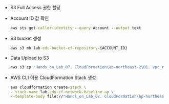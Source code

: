 - S3 Full Access 권한 할당

- Account ID 값 확인

    ```cmd
    aws sts get-caller-identity --query Account --output text
    ```

- S3 bucket 생성

    ```cmd
    aws s3 mb lab-edu-bucket-cf-repository-{ACCOUNT_ID}
    ```

- Data Upload to S3

    ```cmd
    aws s3 cp "Hands_on_Lab_07. CloudFormation\ap-northeast-2\01. vpc_resource.yaml" s3://lab-edu-bucket-cf-repository-{ACCOUNT_ID}/network-baseline.yaml
    ```


- AWS CLI 이용 CloudFormation Stack 생성

    ```cmd
    aws cloudformation create-stack \
    --stack-name lab-edu-cf-network-baseline-ap \
    --template-body file://"Hands_on_Lab_07. CloudFormation\ap-northeast-2\01. vpc_resource.yaml"
    ```